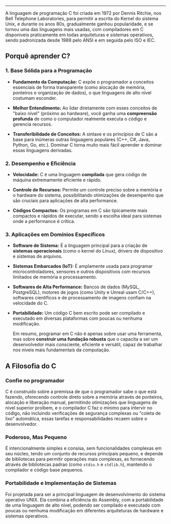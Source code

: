 

---

A linguagem de programação C foi criada em 1972 por Dennis Ritchie, nos Bell Telephone Laboratories, para permitir a escrita do Kernel do sistema Unix, e durante os anos 80s, gradualmente ganhou popularidade, e se tornou uma das linguagens mais usadas, com compiladores em C disponiveis praticamente em todas arquiteturas e sistemas operativos, sendo padronizada desde 1989 pelo ANSI e em seguida pelo ISO e IEC.

## Porquê aprender C?

### 1. Base Sólida para a Programação

- **Fundamento da Computação:** C expõe o programador a conceitos essenciais de forma transparente (como alocação de memória, ponteiros e organização de dados), o que linguagens de alto nível costumam esconder.
    
- **Melhor Entendimento:** Ao lidar diretamente com esses conceitos de "baixo nível" (próximo ao hardware), você ganha uma **compreensão profunda** de como o computador realmente executa o código e gerencia recursos.
    
- **Transferibilidade de Conceitos:** A sintaxe e os princípios de C são a base para inúmeras outras linguagens populares (C++, C#, Java, Python, Go, etc.). Dominar C torna muito mais fácil aprender e dominar essas linguagens derivadas.

### 2. Desempenho e Eficiência

- **Velocidade:** C é uma linguagem **compilada** que gera código de máquina extremamente eficiente e rápido.
    
- **Controle de Recursos:** Permite um controle preciso sobre a memória e o hardware do sistema, possibilitando otimizações de desempenho que são cruciais para aplicações de alta performance.
    
- **Códigos Compactos:** Os programas em C são tipicamente mais compactos e rápidos de executar, sendo a escolha ideal para sistemas onde a performance é crítica.
    

### 3. Aplicações em Domínios Específicos

- **Software de Sistema:** É a linguagem principal para a criação de **sistemas operacionais** (como o kernel do Linux), drivers de dispositivo e sistemas de arquivos.
    
- **Sistemas Embarcados (IoT):** É amplamente usada para programar microcontroladores, sensores e outros dispositivos com recursos limitados de memória e processamento.
    
- **Softwares de Alta Performance:** Bancos de dados (MySQL, PostgreSQL), motores de jogos (como Unity e Unreal usam C/C++), softwares científicos e de processamento de imagens confiam na velocidade do C.
    
- **Portabilidade:** Um código C bem escrito pode ser compilado e executado em diversas plataformas com poucas ou nenhuma modificação.

	Em resumo, programar em C não é apenas sobre usar uma ferramenta, mas sobre **construir uma fundação robusta** que o capacita a ser um desenvolvedor mais consciente, eficiente e versátil, capaz de trabalhar nos níveis mais fundamentais da computação.


## A Filosofia do C

### Confie no programador
 C é construido sobre a premissa de que o programador sabe o que está fazendo, oferecendo controle direto sobre a memória através de ponteiros, alocação e liberação manual, permitindo otimizações que linguagens de nivel superior proíbem, e o compilador C faz o minimo para intervir no código, não incluindo verificações de segurança complexas ou "coleta de lixo" automática, essas tarefas e responsabilidades recaem sobre o desenvolvedor.

### Poderoso, Mas Pequeno

É intencionalmente simples e consisa, sem funcionalidades complexas em seu núcleo, tendo um conjunto de recursos principais pequeno, e depende de bibliotecas para permitir operações mais complexas, as fornecendo através de bibliotecas padrao (como `stdio.h` e `stdlib.h`), mantendo o compilador e código base pequenos.

### Portabilidade e Implementação de Sistemas

Foi projetada para ser a principal linguagem de desenvolvimento do sistema operativo UNIX. Ela combina a eficiência do Assembly, com a portabilidade de uma linguagem de alto nível, podendo ser compilado e executado com poucas ou nenhuma modificação em diferentes arquiteturas de hardware e sistemas operativos.

